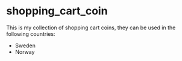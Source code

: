 shopping_cart_coin
==================

This is my collection of shopping cart coins, they can be used in the following countries:
- Sweden
- Norway
